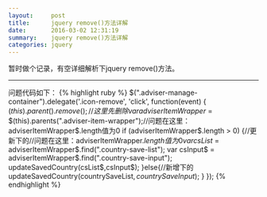 ```yaml
---
layout:     post
title:      jquery remove()方法详解
date:       2016-03-02 12:31:19
summary:    jquery remove()方法详解
categories: jquery
---
```


暂时做个记录，有空详细解析下jquery remove()方法。

---

问题代码如下：
{% highlight ruby %}
  $(".adviser-manage-container").delegate('.icon-remove', 'click', function(event) {
    $(this).parent().remove();//这里先删除
    var adviserItemWrapper$ = $(this).parents(".adviser-item-wrapper");//问题在这里：adviserItemWrapper$.length值为0
    if (adviserItemWrapper$.length > 0) {//更新下的//问题在这里：adviserItemWrapper$.length值为0
      var csList$ = adviserItemWrapper$.find(".country-save-list");
      var csInput$ = adviserItemWrapper$.find(".country-save-input");
      updateSavedCountry(csList$,csInput$);
    }else{//新增下的
      updateSavedCountry(countrySaveList$,countrySaveInput$);
    }
  });
{% endhighlight %}


